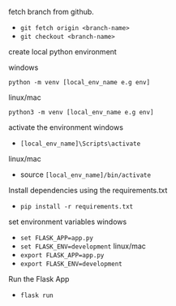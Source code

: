 fetch branch from github.
- `git fetch origin <branch-name>`
- `git checkout <branch-name>`

create local python environment

windows

`python -m venv [local_env_name e.g env]`

linux/mac

`python3 -m venv [local_env_name e.g env]`

activate the environment
windows
- `[local_env_name]\Scripts\activate`

linux/mac
- source `[local_env_name]/bin/activate`

Install dependencies using the requirements.txt
- `pip install -r requirements.txt`

set environment variables
windows
- `set FLASK_APP=app.py`
- `set FLASK_ENV=development`
linux/mac
- `export FLASK_APP=app.py`
- `export FLASK_ENV=development`


Run the Flask App
- `flask run`